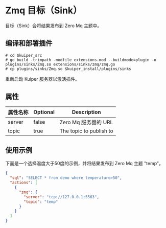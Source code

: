 # Zmq 目标（Sink）

目标（Sink）会将结果发布到 Zero Mq 主题中。

## 编译和部署插件

```shell
# cd $kuiper_src
# go build -trimpath -modfile extensions.mod --buildmode=plugin -o plugins/sinks/Zmq.so extensions/sinks/zmq/zmq.go
# cp plugins/sinks/Zmq.so $kuiper_install/plugins/sinks
```

重新启动 Kuiper 服务器以激活插件。

## 属性

| 属性名称 | Optional | Description                                                  |
| ------------- | -------- | ------------------------------------------------------------ |
| server          | false    | Zero Mq 服务器的 URL |
| topic      | true     | The topic to publish to |

## 使用示例

下面是一个选择温度大于50度的示例，并将结果发布到 Zero Mq 主题 "temp"。

```json
{
  "sql": "SELECT * from demo where temperature>50",
  "actions": [
    {
      "zmq": {
        "server": "tcp://127.0.0.1:5563",
        "topic": "temp"
      }
    }
  ]
}
```

